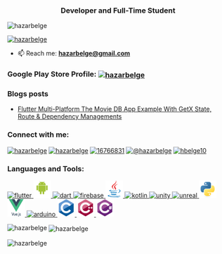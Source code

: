 <h3 align="center">Developer and Full-Time Student</h3>

<p align="left"> <img src="https://komarev.com/ghpvc/?username=hazarbelge&label=Profile%20views&color=ff0000&style=flat" alt="hazarbelge" /> </p>

<p align="left"> <a href="https://github.com/ryo-ma/github-profile-trophy"><img src="https://github-profile-trophy.vercel.app/?username=hazarbelge&row=2&column=3&theme=darkhub" alt="hazarbelge" /></a> </p>

- 📫 Reach me: **hazarbelge@gmail.com**

### Google Play Store Profile: <a href="https://play.google.com/store/apps/dev?id=8411620319663545720" target="blank"><img align="center" src="https://user-images.githubusercontent.com/56136163/151215838-3c60b4a8-e2ef-44cc-9a18-d27cf33901dd.svg" alt="hazarbelge" height="60" width="80" /></a>  

### Blogs posts
<!-- BLOG-POST-LIST:START -->
- [Flutter Multi-Platform The Movie DB App Example With GetX State, Route &amp; Dependency Managements](https://medium.com/@hazarbelge/flutter-multi-platform-the-movie-db-app-example-with-getx-state-route-dependency-managements-72ec621dcce2?source=rss-a1f26d1ec991------2)
<!-- BLOG-POST-LIST:END -->

<h3 align="left">Connect with me:</h3>
<p align="left">
<a href="https://play.google.com/store/apps/dev?id=8411620319663545720" target="blank"><img align="center" src="https://user-images.githubusercontent.com/56136163/151215838-3c60b4a8-e2ef-44cc-9a18-d27cf33901dd.svg" alt="hazarbelge" height="30" width="30" /></a>  
<a href="https://linkedin.com/in/hazarbelge" target="blank"><img align="center" src="https://raw.githubusercontent.com/rahuldkjain/github-profile-readme-generator/master/src/images/icons/Social/linked-in-alt.svg" alt="hazarbelge" height="30" width="40" /></a>
<a href="https://stackoverflow.com/users/16766831" target="blank"><img align="center" src="https://raw.githubusercontent.com/rahuldkjain/github-profile-readme-generator/master/src/images/icons/Social/stack-overflow.svg" alt="16766831" height="30" width="40" /></a>
<a href="https://medium.com/@hazarbelge" target="blank"><img align="center" src="https://raw.githubusercontent.com/rahuldkjain/github-profile-readme-generator/master/src/images/icons/Social/medium.svg" alt="@hazarbelge" height="30" width="40" /></a>
<a href="https://twitter.com/hbelge10" target="blank"><img align="center" src="https://raw.githubusercontent.com/rahuldkjain/github-profile-readme-generator/master/src/images/icons/Social/twitter.svg" alt="hbelge10" height="30" width="40" /></a>
</p>

<h3 align="left">Languages and Tools:</h3>
<p align="left"> <a href="https://flutter.dev" target="_blank" rel="noreferrer"> <img src="https://www.vectorlogo.zone/logos/flutterio/flutterio-icon.svg" alt="flutter" width="40" height="40"/> </a> <a href="https://developer.android.com" target="_blank" rel="noreferrer"> <img src="https://raw.githubusercontent.com/devicons/devicon/master/icons/android/android-original-wordmark.svg" alt="android" width="40" height="40"/> </a> <a href="https://dart.dev" target="_blank" rel="noreferrer"> <img src="https://www.vectorlogo.zone/logos/dartlang/dartlang-icon.svg" alt="dart" width="40" height="40"/> </a> <a href="https://firebase.google.com/" target="_blank" rel="noreferrer"> <img src="https://www.vectorlogo.zone/logos/firebase/firebase-icon.svg" alt="firebase" width="40" height="40"/> </a> <a href="https://www.java.com" target="_blank" rel="noreferrer"> <img src="https://raw.githubusercontent.com/devicons/devicon/master/icons/java/java-original.svg" alt="java" width="40" height="40"/> </a> <a href="https://kotlinlang.org" target="_blank" rel="noreferrer"> <img src="https://www.vectorlogo.zone/logos/kotlinlang/kotlinlang-icon.svg" alt="kotlin" width="40" height="40"/> </a> <a href="https://unity.com/" target="_blank" rel="noreferrer"> <img src="https://www.vectorlogo.zone/logos/unity3d/unity3d-icon.svg" alt="unity" width="40" height="40"/> </a> <a href="https://unrealengine.com/" target="_blank" rel="noreferrer"> <img src="https://raw.githubusercontent.com/kenangundogan/fontisto/036b7eca71aab1bef8e6a0518f7329f13ed62f6b/icons/svg/brand/unreal-engine.svg" alt="unreal" width="40" height="40"/> </a> <a href="https://www.python.org" target="_blank" rel="noreferrer"> <img src="https://raw.githubusercontent.com/devicons/devicon/master/icons/python/python-original.svg" alt="python" width="40" height="40"/> </a> <a href="https://vuejs.org/" target="_blank" rel="noreferrer"> <img src="https://raw.githubusercontent.com/devicons/devicon/master/icons/vuejs/vuejs-original-wordmark.svg" alt="vuejs" width="40" height="40"/> </a> <a href="https://www.arduino.cc/" target="_blank" rel="noreferrer"> <img src="https://cdn.worldvectorlogo.com/logos/arduino-1.svg" alt="arduino" width="40" height="40"/> </a> <a href="https://www.cprogramming.com/" target="_blank" rel="noreferrer"> <img src="https://raw.githubusercontent.com/devicons/devicon/master/icons/c/c-original.svg" alt="c" width="40" height="40"/> </a> <a href="https://www.w3schools.com/cpp/" target="_blank" rel="noreferrer"> <img src="https://raw.githubusercontent.com/devicons/devicon/master/icons/cplusplus/cplusplus-original.svg" alt="cplusplus" width="40" height="40"/> </a> <a href="https://www.w3schools.com/cs/" target="_blank" rel="noreferrer"> <img src="https://raw.githubusercontent.com/devicons/devicon/master/icons/csharp/csharp-original.svg" alt="csharp" width="40" height="40"/> </a> </p>

<p><img align="left" src="https://github-readme-stats.vercel.app/api/top-langs?username=hazarbelge&show_icons=true&theme=dark&locale=en&layout=compact" alt="hazarbelge" /></p>

<p>&nbsp;<img align="center" src="https://github-readme-stats.vercel.app/api?username=hazarbelge&show_icons=true&theme=dark&locale=en" alt="hazarbelge" /></p>

<p><img align="center" src="https://github-readme-streak-stats.herokuapp.com/?user=hazarbelge&theme=dark" alt="hazarbelge" /></p>
